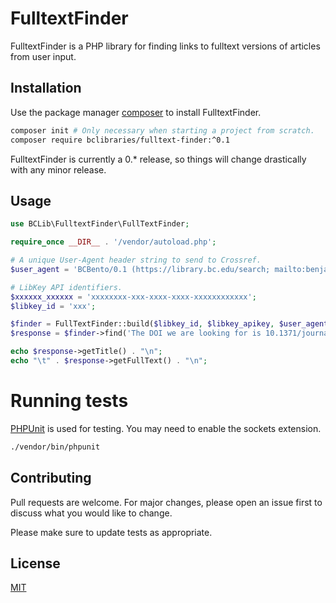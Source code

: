 # FulltextFinder

FulltextFinder is a PHP library for finding links to fulltext versions of articles from user input.

## Installation

Use the package manager [composer](https://getcomposer.org/) to install FulltextFinder.

```bash
composer init # Only necessary when starting a project from scratch.
composer require bclibraries/fulltext-finder:^0.1
```

FulltextFinder is currently a 0.* release, so things will change drastically with any minor release.

## Usage

```php
use BCLib\FulltextFinder\FullTextFinder;

require_once __DIR__ . '/vendor/autoload.php';

# A unique User-Agent header string to send to Crossref.
$user_agent = 'BCBento/0.1 (https://library.bc.edu/search; mailto:benjamin.florin@bc.edu)';

# LibKey API identifiers.
$xxxxxx_xxxxxx = 'xxxxxxxx-xxx-xxxx-xxxx-xxxxxxxxxxxx';
$libkey_id = 'xxx';

$finder = FullTextFinder::build($libkey_id, $libkey_apikey, $user_agent);
$response = $finder->find('The DOI we are looking for is 10.1371/journal.pone.0193984');

echo $response->getTitle() . "\n";
echo "\t" . $response->getFullText() . "\n";
```

# Running tests

[PHPUnit](https://phpunit.de/) is used for testing. You may need to enable the sockets extension.

```bash
./vendor/bin/phpunit 
```

## Contributing
Pull requests are welcome. For major changes, please open an issue first to discuss what you would like to change.

Please make sure to update tests as appropriate.

## License
[MIT](https://choosealicense.com/licenses/mit/)
